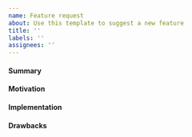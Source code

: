 ```yaml
---
name: Feature request
about: Use this template to suggest a new feature
title: ''
labels: ''
assignees: ''
---
```


#### Summary
<!--One paragraph explanation of the feature.-->

#### Motivation
<!-- Why should this feature exist?
What are the use-cases?-->

#### Implementation
<!-- Do you have ideas regarding the implementation of this feature?
Are you willing to implement this feature?-->

#### Drawbacks
<!-- Why should we not do this? -->